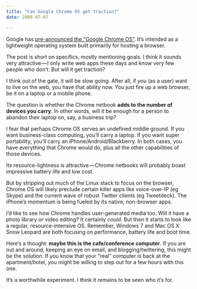 ```yaml
---
title: "Can Google Chrome OS get traction?"
date: 2009-07-07

---
```


Google has [pre-announced the “Google Chrome OS”](http://googleblog.blogspot.com/2009/07/introducing-google-chrome-os.html). It’s intended as a lightweight operating system built primarily for hosting a browser.

The post is short on specifics, mostly mentioning goals. I think it sounds very attractive — I only write web apps these days and know very few people who don’t. But will it get traction?

I think out of the gate, it will be slow going. After all, if you (as a user) want to live on the web, you have that ability now. You just fire up a web browser, be it on a laptop or a mobile phone.

The question is whether the Chrome netbook **adds to the number of devices you carry**. In other words, will it be enough for a person to abandon their laptop on, say, a business trip?

I fear that perhaps Chrome OS serves an undefined middle ground. If you want business-class computing, you’ll carry a laptop. If you want super portability, you’ll carry an iPhone/Android/Blackberry. In both cases, you have everything that Chrome would do, plus all the other capabilities of those devices.

Its resource-lightness is attractive — Chrome netbooks will probably boast impressive battery life and low cost.

But by stripping out much of the Linux stack to focus on the browser, Chrome OS will likely preclude certain killer apps like voice-over-IP (eg Skype) and the current wave of robust Twitter clients (eg Tweetdeck). The iPhone’s momentum is being fueled by its native, non-browser apps.

I’d like to see how Chrome handles user-generated media too. Will it have a photo library or video editing? It certainly _could_. But then it starts to look like a regular, resource-intensive OS. Remember, Windows 7 and Mac OS X Snow Leopard are both focusing on performance, battery life and boot time.

Here’s a thought: **maybe this is the cafe/conference computer**. If you are out and around, keeping an eye on email, and blogging/twittering, this might be the solution. If you know that your “real” computer is back at the apartment/hotel, you might be willing to step out for a few hours with this one.

It’s a worthwhile experiment. I think it remains to be seen who it’s for.
